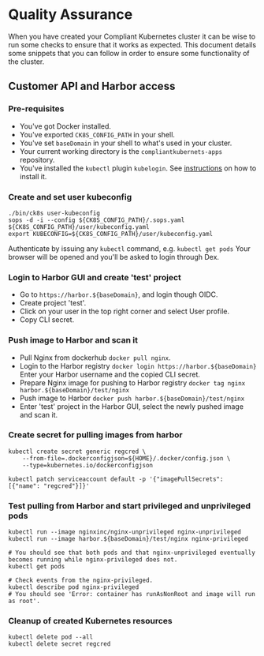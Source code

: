 
# Quality Assurance

When you have created your Compliant Kubernetes cluster it can be wise to run some checks to ensure that it works as expected.
This document details some snippets that you can follow in order to ensure some functionality of the cluster.

## Customer API and Harbor access

### Pre-requisites
- You've got Docker installed.
- You've exported `CK8S_CONFIG_PATH` in your shell.
- You've set `baseDomain` in your shell to what's used in your cluster.
- Your current working directory is the `compliantkubernets-apps` repository.
- You've installed the `kubectl` plugin `kubelogin`.
    See [instructions](https://github.com/int128/kubelogin#setup) on how to install it.

### Create and set user kubeconfig
```shellSession
./bin/ck8s user-kubeconfig
sops -d -i --config ${CK8S_CONFIG_PATH}/.sops.yaml ${CK8S_CONFIG_PATH}/user/kubeconfig.yaml
export KUBECONFIG=${CK8S_CONFIG_PATH}/user/kubeconfig.yaml
```
Authenticate by issuing any `kubectl` command, e.g. `kubectl get pods`
Your browser will be opened and you'll be asked to login through Dex.

### Login to Harbor GUI and create 'test' project
- Go to `https://harbor.${baseDomain}`, and login though OIDC.
- Create project 'test'.
- Click on your user in the top right corner and select User profile.
- Copy CLI secret.

### Push image to Harbor and scan it
- Pull Nginx from dockerhub `docker pull nginx`.
- Login to the Harbor registry `docker login https://harbor.${baseDomain}`
    Enter your Harbor username and the copied CLI secret.
- Prepare Nginx image for pushing to Harbor registry `docker tag nginx harbor.${baseDomain}/test/nginx`
- Push image to Harbor `docker push harbor.${baseDomain}/test/nginx`
- Enter 'test' project in the Harbor GUI, select the newly pushed image and scan it.

### Create secret for pulling images from harbor
```shellSession
kubectl create secret generic regcred \
    --from-file=.dockerconfigjson=${HOME}/.docker/config.json \
    --type=kubernetes.io/dockerconfigjson

kubectl patch serviceaccount default -p '{"imagePullSecrets": [{"name": "regcred"}]}'
```

### Test pulling from Harbor and start privileged and unprivileged pods
```shellSession
kubectl run --image nginxinc/nginx-unprivileged nginx-unprivileged
kubectl run --image harbor.${baseDomain}/test/nginx nginx-privileged

# You should see that both pods and that nginx-unprivileged eventually becomes running while nginx-privileged does not.
kubectl get pods

# Check events from the nginx-privileged.
kubectl describe pod nginx-privileged
# You should see 'Error: container has runAsNonRoot and image will run as root'.
```

### Cleanup of created Kubernetes resources
```shellSession
kubectl delete pod --all
kubectl delete secret regcred
```
